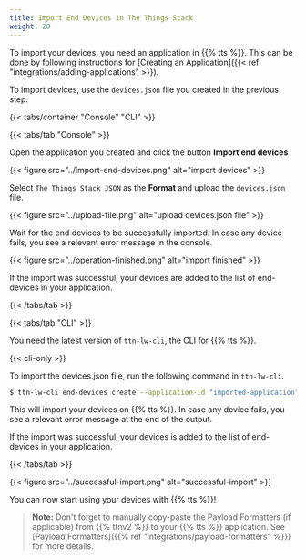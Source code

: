 ```yaml
---
title: Import End Devices in The Things Stack
weight: 20
---
```


To import your devices, you need an application in {{% tts %}}. This can be done by following instructions for [Creating an Application]({{< ref "integrations/adding-applications" >}}).

To import devices, use the `devices.json` file you created in the previous step.

{{< tabs/container "Console" "CLI" >}}

{{< tabs/tab "Console" >}}

Open the application you created and click the button **Import end devices**

{{< figure src="../import-end-devices.png" alt="import devices" >}}

Select `The Things Stack JSON` as the **Format** and upload the `devices.json` file.

{{< figure src="../upload-file.png" alt="upload devices.json file" >}}

Wait for the end devices to be successfully imported. In case any device fails, you see a relevant error message in the console.

{{< figure src="../operation-finished.png" alt="import finished" >}}

If the import was successful, your devices are added to the list of end-devices in your application.

{{< /tabs/tab >}}

{{< tabs/tab "CLI" >}}

You need the latest version of `ttn-lw-cli`, the CLI for {{% tts %}}.

{{< cli-only >}}

To import the devices.json file, run the following command in `ttn-lw-cli`.

```bash
$ ttn-lw-cli end-devices create --application-id "imported-application" < devices.json
```

This will import your devices on {{% tts %}}. In case any device fails, you see a relevant error message at the end of the output.

If the import was successful, your devices is added to the list of end-devices in your application.


{{< /tabs/tab >}}


{{< figure src="../successful-import.png" alt="successful-import" >}}

You can now start using your devices with {{% tts %}}!

> **Note:** Don't forget to manually copy-paste the Payload Formatters (if applicable) from {{% ttnv2 %}} to your {{% tts %}} application. See [Payload Formatters]({{% ref "integrations/payload-formatters" %}}) for more details.